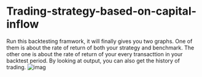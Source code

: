 # Trading-strategy-based-on-capital-inflow
Run this backtesting framwork, it will finally gives you two graphs. One of them is about the rate of return of both your strategy and benchmark. The other one is about the rate of return of your every transacttion in your backtest period. 
By looking at output, you can also get the history of trading.
![imag](https://github.com/Kaizhang48/Trading-strategy-based-on-capital-inflow/raw/master/graphs%20(2).png?raw=true)
